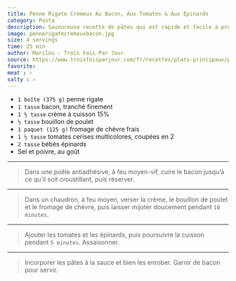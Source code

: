 ```yaml
---
title: Penne Rigate Crémeux Au Bacon, Aux Tomates & Aux Épinards
category: Pasta
description: Savoureuse recette de pâtes qui est rapide et facile à préparer pour les soirs de semaine.
image: pennerigatecremeuxbacon.jpg
size: 4 servings
time: 25 min
author: Marilou - Trois Fois Par Jour
source: https://www.troisfoisparjour.com/fr/recettes/plats-principaux/pates/penne-rigate-cremeux-au-bacon-aux-tomates-aux-epinards/ 
favorite: 
meat : ✓
salty : ✓
---
```


* `1 boîte (375 g)` penne rigate
* `1 tasse` bacon, tranché finement
* `1 ½ tasse` crème à cuisson 15%
* `½ tasse` bouillon de poulet
* `1 paquet (125 g)` fromage de chèvre frais
* `1 ½ tasse` tomates cerises multicolores, coupées en 2
* `2 tasse` bébés épinards
* Sel et poivre, au goût

---

> Dans une poêle antiadhésive, à feu moyen-vif, cuire le bacon jusqu’à ce qu’il soit croustillant, puis réserver.

---

> Dans un chaudron, à feu moyen, verser la crème, le bouillon de poulet et le fromage de chèvre, puis laisser mijoter doucement pendant `10 minutes`.

---

> Ajouter les tomates et les épinards, puis poursuivre la cuisson pendant `5 minutes`. Assaisonner.

---

> Incorporer les pâtes à la sauce et bien les enrober. Garnir de bacon pour servir.